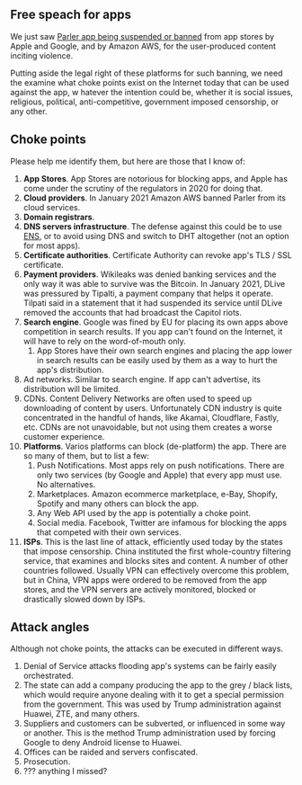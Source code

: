 ## Free speach for apps
We just saw [Parler app being suspended or banned](https://www.nytimes.com/2021/01/09/technology/apple-google-parler.html) from app stores by Apple and Google, and by Amazon AWS, 
for the user-produced content inciting violence. 

Putting aside the legal right of these platforms for such banning, 
we need the examine what choke points exist on the Internet today that can be used against the app, w
hatever the intention could be, whether it is social issues, religious, political, anti-competitive, government imposed censorship, or any other.

## Choke points
Please help me identify them, but here are those that I know of:

1. **App Stores**. App Stores are notorious for blocking apps, 
and Apple has come under the scrutiny of the regulators in 2020 for doing that.
1. **Cloud providers**. In January 2021 Amazon AWS banned Parler from its cloud services.
1. **Domain registrars**. 
1. **DNS servers infrastructure**. The defense against this could be to use [ENS](https://ens.domains/), or to avoid using DNS and switch to DHT altogether (not an option for most apps).
1. **Certificate authorities**. Certificate Authority can revoke app's TLS / SSL certificate.
1. **Payment providers**. Wikileaks was denied banking services and the only way it was able to survive was the Bitcoin. 
In January 2021, DLive was pressured by Tipalti, a payment company that helps it operate. 
Tilpati said in a statement that it had suspended its service until DLive removed the accounts that had broadcast the Capitol riots.
1. **Search engine**. Google was fined by EU for placing its own apps above competition in search results. If you app can't found on the Internet, it will have to rely on the word-of-mouth only. 
    1. App Stores have their own search engines and placing the app lower in search results can be easily used by them as a way to hurt the app's distribution.
1. Ad networks. Similar to search engine. If app can't advertise, its distribution will be limited.
1. CDNs. Content Delivery Networks are often used to speed up downloading of content by users. 
Unfortunately CDN industry is quite concentrated in the handful of hands, like Akamai, Cloudflare, Fastly, etc. 
CDNs are not unavoidable, but not using them creates a worse customer experience.
1. **Platforms**. Varios platforms can block (de-platform) the app. There are so many of them, but to list a few:
    1. Push Notifications. Most apps rely on push notifications. There are only two services (by Google and Apple) that every app must use. No alternatives.
    1. Marketplaces. Amazon ecommerce marketplace, e-Bay, Shopify, Spotify and many others can block the app.
    1. Any Web API used by the app is potentially a choke point.
    1. Social media. Facebook, Twitter are infamous for blocking the apps that competed with their own services.
1. **ISPs**. This is the last line of attack, efficiently used today by the states that impose censorship. 
China instituted the first whole-country filtering service, that examines and blocks sites and content. 
A number of other countries followed. Usually VPN can effectively overcome this problem, but in China, 
VPN apps were ordered to be removed from the app stores, and the VPN servers are actively monitored, 
blocked or drastically slowed down by ISPs.

## Attack angles
Although not choke points, the attacks can be executed in different ways. 
1. Denial of Service attacks flooding app's systems can be fairly easily orchestrated.
1. The state can add a company producing the app to the grey / black lists, 
which would require anyone dealing with it to get a special permission from the government. 
This was used by Trump administration against Huawei, ZTE, and many others.
1. Suppliers and customers can be subverted, or influenced in some way or another. 
This is the method Trump administration used by forcing Google to deny Android license to Huawei. 
1. Offices can be raided and servers confiscated.
1. Prosecution.
1. ??? anything I missed?
